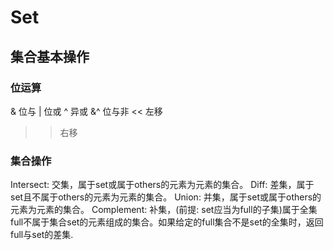 # Set
## 集合基本操作
### 位运算
&   位与
 |   位或
 ^   异或
&^   位与非
<<   左移
>>   右移

### 集合操作
Intersect: 交集，属于set或属于others的元素为元素的集合。
Diff: 差集，属于set且不属于others的元素为元素的集合。
Union: 并集，属于set或属于others的元素为元素的集合。
Complement: 补集，(前提: set应当为full的子集)属于全集full不属于集合set的元素组成的集合。如果给定的full集合不是set的全集时，返回full与set的差集.